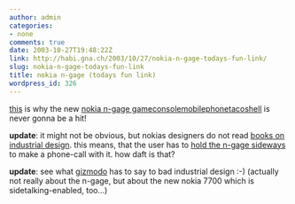 ```yaml
---
author: admin
categories:
- none
comments: true
date: 2003-10-27T19:48:22Z
link: http://habi.gna.ch/2003/10/27/nokia-n-gage-todays-fun-link/
slug: nokia-n-gage-todays-fun-link
title: nokia n-gage (todays fun link)
wordpress_id: 326
---
```


[this](http://www.sidetalkin.com/) is why the new [nokia n-gage gameconsolemobilephonetacoshell](http://www.n-gage.com/R1/en/home.html) is never gonna be a hit!

**update**: it might not be obvious, but nokias designers do not read [books on industrial design](http://www.amazon.com/exec/obidos/tg/detail/-/007229647X/qid=1067363198/sr=1-3/ref=sr_1_3/103-2754978-8342202?v=glance&s=books). this means, that the user has to [hold the n-gage sideways](http://216.239.59.104/search?q=cache:wbRKPvx2-lIJ:www.usatoday.com/tech/techreviews/products/2003-10-23-ngage_x.htm+talk+sideways+n-gage&hl=de&ie=UTF-8) to make a phone-call with it. how daft is that?

**update**: see what [gizmodo](http://www.gizmodo.com/archives/009756.php) has to say to bad industrial design :-) (actually not really about the n-gage, but about the new nokia 7700 which is sidetalking-enabled, too...)
